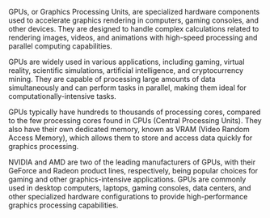 GPUs, or Graphics Processing Units, are specialized hardware components used to accelerate graphics rendering in computers, gaming consoles, and other devices. They are designed to handle complex calculations related to rendering images, videos, and animations with high-speed processing and parallel computing capabilities.

GPUs are widely used in various applications, including gaming, virtual reality, scientific simulations, artificial intelligence, and cryptocurrency mining. They are capable of processing large amounts of data simultaneously and can perform tasks in parallel, making them ideal for computationally-intensive tasks.

GPUs typically have hundreds to thousands of processing cores, compared to the few processing cores found in CPUs (Central Processing Units). They also have their own dedicated memory, known as VRAM (Video Random Access Memory), which allows them to store and access data quickly for graphics processing.

NVIDIA and AMD are two of the leading manufacturers of GPUs, with their GeForce and Radeon product lines, respectively, being popular choices for gaming and other graphics-intensive applications. GPUs are commonly used in desktop computers, laptops, gaming consoles, data centers, and other specialized hardware configurations to provide high-performance graphics processing capabilities.